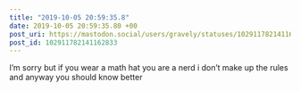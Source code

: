 ```yaml
---
title: "2019-10-05 20:59:35.8"
date: 2019-10-05 20:59:35.80 +00
post_uri: https://mastodon.social/users/gravely/statuses/102911782141162833
post_id: 102911782141162833
---
```

I’m sorry but if you wear a math hat you are a nerd i don’t make up the rules and anyway you should know better


